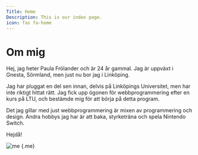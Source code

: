 ```yaml
---
Title: Home
Description: This is our index page.
icon: fas fa-home
---
```


Om mig
==========================

Hej, jag heter Paula Frölander och är 24 år gammal. Jag är uppväxt i Gnesta, Sörmland, men just nu bor jag i Linköping.

Jag har pluggat en del sen innan, delvis på Linköpings Universitet, men har inte riktigt hittat rätt. Jag fick upp ögonen för webbprogrammering efter en kurs på LTU, och bestämde mig för att börja på detta program.

Det jag gillar med just webbprogrammering är mixen av programmering och design. Andra hobbys jag har är att baka, styrketräna och spela Nintendo Switch.

Hejdå!

![me](%assets_url%/img/clayme.jpg) {.me}